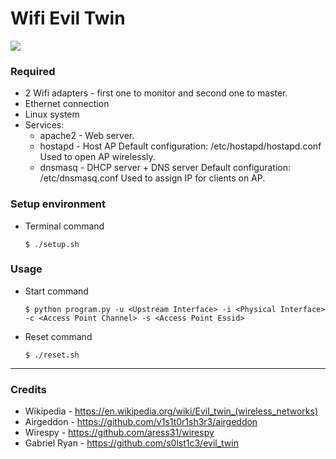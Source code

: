 # **Wifi Evil Twin**

![](https://designcontest-com-au-designcontest.netdna-ssl.com/data/contests/302364/entries/2daaf5f30aefca34.png)

### Required

- 2 Wifi adapters - first one to monitor and second one to master.
- Ethernet connection
- Linux system 
- Services:
	- apache2 - Web server.
	- hostapd - Host AP Default configuration: /etc/hostapd/hostapd.conf Used to open AP wirelessly.
	- dnsmasq - DHCP server + DNS server Default configuration: /etc/dnsmasq.conf Used to assign IP for clients on AP.

### Setup environment

- Terminal command

    `$ ./setup.sh`

### Usage

- Start command

    `$ python program.py -u <Upstream Interface> -i <Physical Interface> -c <Access Point Channel> -s <Access Point Essid>` 

- Reset command

    `$ ./reset.sh`

----

### Credits
- Wikipedia - https://en.wikipedia.org/wiki/Evil_twin_(wireless_networks)
- Airgeddon - https://github.com/v1s1t0r1sh3r3/airgeddon
- Wirespy - https://github.com/aress31/wirespy
- Gabriel Ryan - https://github.com/s0lst1c3/evil_twin
